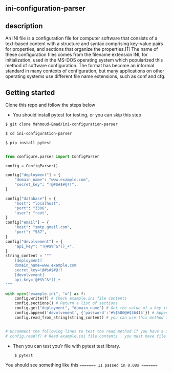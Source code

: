 ## ini-configuration-parser

## description
<p>
    An INI file is a configuration file for computer software that consists of a text-based content with a structure and syntax comprising key–value pairs for properties, and sections that organize the properties.[1] The name of these configuration files comes from the filename extension INI, for initialization, used in the MS-DOS operating system which popularized this method of software configuration. The format has become an informal standard in many contexts of configuration, but many applications on other operating systems use different file name extensions, such as conf and cfg.
</p>

## Getting started
<p>Clone this repo and follow the steps below</p>

* You should install pytest for testing, or you can skip this step

```bash
$ git clone Mahmoud-Emad/ini-configuration-parser

$ cd ini-configuration-parser

$ pip install pytest
```

```python

from configure.parser import ConfigParser

config = ConfigParser()

config["deployment"] = {
    "domain_name": "www.example.com",
    "secret_key": "!@#$#$#@!!",
}

config["database"] = {
    "host": "localhost",
    "port": "3306",
    "user": "root",
}
config["email"] = {
    "host": "smtp.gmail.com",
    "port": "587",
}
config["devolvement"] = {
    "api_key": "!@#$%^&*()_+",
}
string_content = """
    [deployment]
    domain_name=www.example.com
    secret_key=!@#$#$#@!!
    [devolvement]
    api_key=!@#$%^&*()_+
"""

with open("example.ini", "w") as f:
    config.write(f) # Check example.ini file contents
    config.sections() # Return a list of sections
    config.get("deployment", "domain_name") # Get the value of a key in a section
    config.append('devolvement', {'password':'#%$%80@#$36415'}) # Append a new key/value pair to section 'devolvement'
    config.read_from_string(string_content) # you can use this method to check if everything working well


# Uncomment the following lines to test the read method if you have a file
# config.read(f) # Read example.ini file contents | you must have file example.ini in the same directory

```

* Then you can test you'r file with pytest test library.

```bash
    $ pytest
```
You should see something like this
`======= 11 passed in 0.08s =======`
